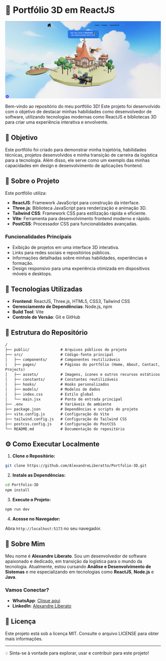 # 🌟 Portfólio 3D em ReactJS
<!-- Inserir imagem no README -->
<p align="center">
  <img src="src/assets/images/print-projeto.png" alt="Texto Alternativo" width="800">
</p>


Bem-vindo ao repositório do meu portfólio 3D! Este projeto foi desenvolvido com o objetivo de destacar minhas habilidades como desenvolvedor de software, utilizando tecnologias modernas como ReactJS e bibliotecas 3D para criar uma experiência interativa e envolvente.

## 🎯 Objetivo

Este portfólio foi criado para demonstrar minha trajetória, habilidades técnicas, projetos desenvolvidos e minha transição de carreira da logística para a tecnologia. Além disso, ele serve como um exemplo das minhas capacidades em design e desenvolvimento de aplicações frontend.

## 📖 Sobre o Projeto

Este portfólio utiliza:

- **ReactJS**: Framework JavaScript para construção da interface.
- **Three.js**: Biblioteca JavaScript para renderização e animação 3D.
- **Tailwind CSS**: Framework CSS para estilização rápida e eficiente.
- **Vite**: Ferramenta para desenvolvimento frontend moderno e rápido.
- **PostCSS**: Processador CSS para funcionalidades avançadas.

### Funcionalidades Principais

- Exibição de projetos em uma interface 3D interativa.
- Links para redes sociais e repositórios públicos.
- Informações detalhadas sobre minhas habilidades, experiências e formação.
- Design responsivo para uma experiência otimizada em dispositivos móveis e desktops.

## 🚀 Tecnologias Utilizadas

- **Frontend**: ReactJS, Three.js, HTML5, CSS3, Tailwind CSS
- **Gerenciamento de Dependências**: Node.js, npm
- **Build Tool**: Vite
- **Controle de Versão**: Git e GitHub

## 📂 Estrutura do Repositório

```
/
├── public/              # Arquivos públicos do projeto
├── src/                 # Código-fonte principal
│   ├── components/      # Componentes reutilizáveis
│   ├── pages/           # Páginas do portfólio (Home, About, Contact, Projects)
│   ├── assets/          # Imagens, ícones e outros recursos estáticos
│   ├── constants/       # Constantes reutilizáveis
│   ├── hooks/           # Hooks personalizados
│   ├── models/          # Modelos de dados
│   ├── index.css        # Estilo global
│   └── main.jsx         # Ponto de entrada principal
├── .env                 # Variáveis de ambiente
├── package.json         # Dependências e scripts do projeto
├── vite.config.js       # Configuração do Vite
├── tailwind.config.js   # Configuração do Tailwind CSS
├── postcss.config.js    # Configuração do PostCSS
└── README.md            # Documentação do repositório
```

## ⚙️ Como Executar Localmente

1. **Clone o Repositório:**

```bash
git clone https://github.com/AlexandreLiberatto/Portfolio-3D.git
```

2. **Instale as Dependências:**

```bash
cd Portfolio-3D
npm install
```

3. **Execute o Projeto:**

```bash
npm run dev
```

4. **Acesse no Navegador:**

Abra `http://localhost:5173` no seu navegador.

## 🙌 Sobre Mim

Meu nome é **Alexandre Liberato**. Sou um desenvolvedor de software apaixonado e dedicado, em transição da logística para o mundo da tecnologia. Atualmente, estou cursando **Análise e Desenvolvimento de Sistemas** e me especializando em tecnologias como **ReactJS**, **Node.js** e **Java**.

### Vamos Conectar?

- **WhatsApp**: [Clique aqui](https://api.whatsapp.com/send?phone=+5584991604054)
- **LinkedIn**: [Alexandre Liberato](https://www.linkedin.com/in/alexandreliberato/)

## 📝 Licença

Este projeto está sob a licença MIT. Consulte o arquivo LICENSE para obter mais informações.

---

💡 Sinta-se à vontade para explorar, usar e contribuir para este projeto!

